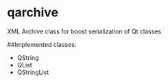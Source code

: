# qarchive
XML Archive class for boost serialization of Qt classes

##Implemented classes:

* QString
* QList
* QStringList
